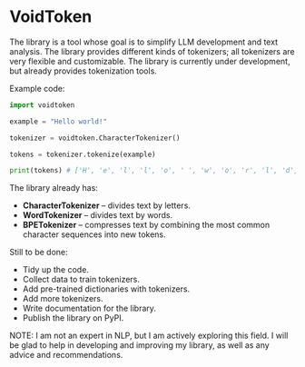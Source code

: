 # VoidToken
The library is a tool whose goal is to simplify LLM development and text analysis. The library provides different kinds of tokenizers; all tokenizers are very flexible and customizable. The library is currently under development, but already provides tokenization tools.

Example code:

```python
import voidtoken

example = "Hello world!"

tokenizer = voidtoken.CharacterTokenizer()

tokens = tokenizer.tokenize(example)

print(tokens) # ['H', 'e', 'l', 'l', 'o', ' ', 'w', 'o', 'r', 'l', 'd', '!']
``` 

The library already has:

- **CharacterTokenizer** – divides text by letters.  
- **WordTokenizer** – divides text by words.  
- **BPETokenizer** – compresses text by combining the most common character sequences into new tokens.

Still to be done:

- Tidy up the code.
- Collect data to train tokenizers.
- Add pre-trained dictionaries with tokenizers.
- Add more tokenizers.
- Write documentation for the library.
- Publish the library on PyPI.

NOTE: I am not an expert in NLP, but I am actively exploring this field. I will be glad to help in developing and improving my library, as well as any advice and recommendations.